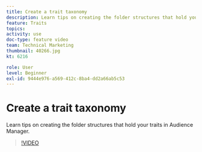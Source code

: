 ```yaml
---
title: Create a trait taxonomy
description: Learn tips on creating the folder structures that hold your traits in Audience Manager.
feature: Traits
topics: 
activity: use
doc-type: feature video
team: Technical Marketing
thumbnail: 40266.jpg
kt: 6216

role: User
level: Beginner
exl-id: 9444e976-a569-412c-8ba4-dd2a66ab5c53
---
```

# Create a trait taxonomy

Learn tips on creating the folder structures that hold your traits in Audience Manager.

>[!VIDEO](https://video.tv.adobe.com/v/40266/?quality=12&learn=on)
